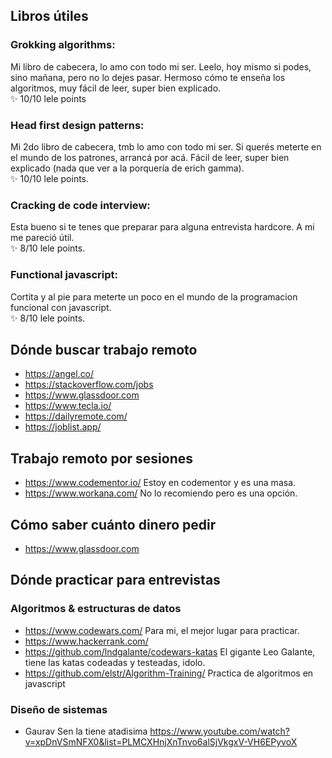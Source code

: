 ## Libros útiles
### Grokking algorithms:
Mi libro de cabecera, lo amo con todo mi ser. Leelo, hoy mismo si podes, sino mañana, pero no lo dejes pasar.
Hermoso cómo te enseña los algoritmos, muy fácil de leer, super bien explicado.  
:sparkles: 10/10 lele points
### Head first design patterns:
Mi 2do libro de cabecera, tmb lo amo con todo mi ser. 
Si querés meterte en el mundo de los patrones, arrancá por acá. Fácil de leer, super bien explicado (nada que ver a la porquería de erich gamma).  
:sparkles: 10/10 lele points.
### Cracking de code interview: 
Esta bueno si te tenes que preparar para alguna entrevista hardcore. A mi me pareció útil.   
:sparkles: 8/10 lele points.
### Functional javascript: 
Cortita y al pie para meterte un poco en el mundo de la programacion funcional con javascript.  
:sparkles: 8/10 lele points.

## Dónde buscar trabajo remoto
* https://angel.co/ 
* https://stackoverflow.com/jobs 
* https://www.glassdoor.com
* https://www.tecla.io/
* https://dailyremote.com/
* https://joblist.app/

## Trabajo remoto por sesiones
* https://www.codementor.io/   Estoy en codementor y es una masa.
* https://www.workana.com/     No lo recomiendo pero es una opción.

## Cómo saber cuánto dinero pedir
* https://www.glassdoor.com

## Dónde practicar para entrevistas
### Algoritmos & estructuras de datos
* https://www.codewars.com/  Para mi, el mejor lugar para practicar.
* https://www.hackerrank.com/
* https://github.com/lndgalante/codewars-katas  El gigante Leo Galante, tiene las katas codeadas y testeadas, idolo.
* https://github.com/elstr/Algorithm-Training/  Practica de algoritmos en javascript
### Diseño de sistemas
* Gaurav Sen la tiene atadisima https://www.youtube.com/watch?v=xpDnVSmNFX0&list=PLMCXHnjXnTnvo6alSjVkgxV-VH6EPyvoX


